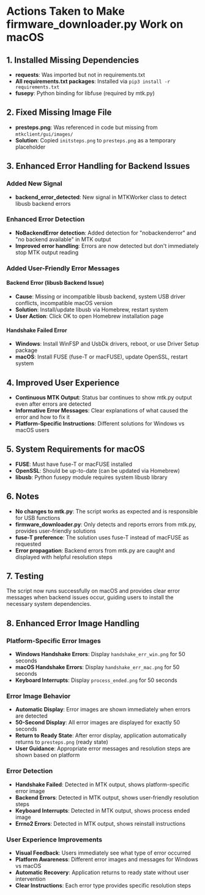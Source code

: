 # Actions Taken to Make firmware_downloader.py Work on macOS

## 1. Installed Missing Dependencies

- **requests**: Was imported but not in requirements.txt
- **All requirements.txt packages**: Installed via `pip3 install -r requirements.txt`
- **fusepy**: Python binding for libfuse (required by mtk.py)

## 2. Fixed Missing Image File

- **presteps.png**: Was referenced in code but missing from `mtkclient/gui/images/`
- **Solution**: Copied `initsteps.png` to `presteps.png` as a temporary placeholder

## 3. Enhanced Error Handling for Backend Issues

### Added New Signal
- **backend_error_detected**: New signal in MTKWorker class to detect libusb backend errors

### Enhanced Error Detection
- **NoBackendError detection**: Added detection for "nobackenderror" and "no backend available" in MTK output
- **Improved error handling**: Errors are now detected but don't immediately stop MTK output reading

### Added User-Friendly Error Messages

#### Backend Error (libusb Backend Issue)
- **Cause**: Missing or incompatible libusb backend, system USB driver conflicts, incompatible macOS version
- **Solution**: Install/update libusb via Homebrew, restart system
- **User Action**: Click OK to open Homebrew installation page

#### Handshake Failed Error
- **Windows**: Install WinFSP and UsbDk drivers, reboot, or use Driver Setup package
- **macOS**: Install FUSE (fuse-T or macFUSE), update OpenSSL, restart system

## 4. Improved User Experience

- **Continuous MTK Output**: Status bar continues to show mtk.py output even after errors are detected
- **Informative Error Messages**: Clear explanations of what caused the error and how to fix it
- **Platform-Specific Instructions**: Different solutions for Windows vs macOS users

## 5. System Requirements for macOS

- **FUSE**: Must have fuse-T or macFUSE installed
- **OpenSSL**: Should be up-to-date (can be updated via Homebrew)
- **libusb**: Python fusepy module requires system libusb library

## 6. Notes

- **No changes to mtk.py**: The script works as expected and is responsible for USB functions
- **firmware_downloader.py**: Only detects and reports errors from mtk.py, provides user-friendly solutions
- **fuse-T preference**: The solution uses fuse-T instead of macFUSE as requested
- **Error propagation**: Backend errors from mtk.py are caught and displayed with helpful resolution steps

## 7. Testing

The script now runs successfully on macOS and provides clear error messages when backend issues occur, guiding users to install the necessary system dependencies.

## 8. Enhanced Error Image Handling

### Platform-Specific Error Images
- **Windows Handshake Errors**: Display `handshake_err_win.png` for 50 seconds
- **macOS Handshake Errors**: Display `handshake_err_mac.png` for 50 seconds
- **Keyboard Interrupts**: Display `process_ended.png` for 50 seconds

### Error Image Behavior
- **Automatic Display**: Error images are shown immediately when errors are detected
- **50-Second Display**: All error images are displayed for exactly 50 seconds
- **Return to Ready State**: After error display, application automatically returns to `presteps.png` (ready state)
- **User Guidance**: Appropriate error messages and resolution steps are shown based on platform

### Error Detection
- **Handshake Failed**: Detected in MTK output, shows platform-specific error image
- **Backend Errors**: Detected in MTK output, shows user-friendly resolution steps
- **Keyboard Interrupts**: Detected in MTK output, shows process ended image
- **Errno2 Errors**: Detected in MTK output, shows reinstall instructions

### User Experience Improvements
- **Visual Feedback**: Users immediately see what type of error occurred
- **Platform Awareness**: Different error images and messages for Windows vs macOS
- **Automatic Recovery**: Application returns to ready state without user intervention
- **Clear Instructions**: Each error type provides specific resolution steps
